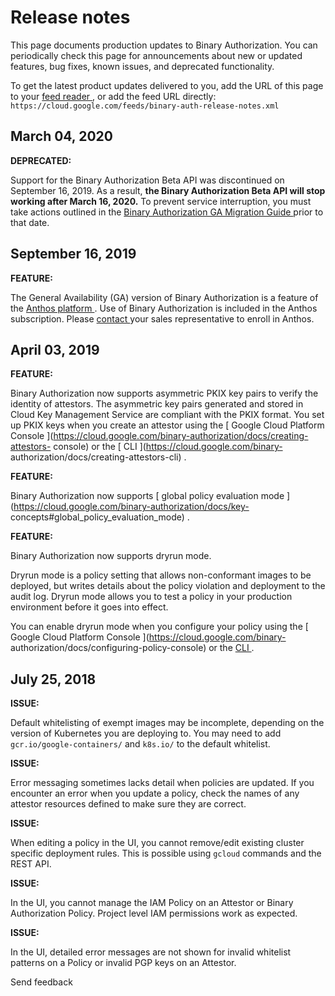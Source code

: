 #  Release notes

This page documents production updates to Binary Authorization. You can
periodically check this page for announcements about new or updated features,
bug fixes, known issues, and deprecated functionality.

To get the latest product updates delivered to you, add the URL of this page
to your [ feed reader
](https://wikipedia.org/wiki/Comparison_of_feed_aggregators) , or add the feed
URL directly: ` https://cloud.google.com/feeds/binary-auth-release-notes.xml `

##  March 04, 2020

**DEPRECATED:**

Support for the Binary Authorization Beta API was discontinued on September
16, 2019. As a result, **the Binary Authorization Beta API will stop working
after March 16, 2020.** To prevent service interruption, you must take actions
outlined in the [ Binary Authorization GA Migration Guide
](https://cloud.google.com/binary-authorization/docs/ga-migration-guide) prior
to that date.

##  September 16, 2019

**FEATURE:**

The General Availability (GA) version of Binary Authorization is a feature of
the [ Anthos platform ](https://cloud.google.com/anthos/) . Use of Binary
Authorization is included in the Anthos subscription. Please [ contact
](https://cloud.google.com/anthos/pricing) your sales representative to enroll
in Anthos.

##  April 03, 2019

**FEATURE:**

Binary Authorization now supports asymmetric PKIX key pairs to verify the
identity of attestors. The asymmetric key pairs generated and stored in Cloud
Key Management Service are compliant with the PKIX format. You set up PKIX
keys when you create an attestor using the [ Google Cloud Platform Console
](https://cloud.google.com/binary-authorization/docs/creating-attestors-
console) or the [ CLI ](https://cloud.google.com/binary-
authorization/docs/creating-attestors-cli) .

**FEATURE:**

Binary Authorization now supports [ global policy evaluation mode
](https://cloud.google.com/binary-authorization/docs/key-
concepts#global_policy_evaluation_mode) .

**FEATURE:**

Binary Authorization now supports dryrun mode.

Dryrun mode is a policy setting that allows non-conformant images to be
deployed, but writes details about the policy violation and deployment to the
audit log. Dryrun mode allows you to test a policy in your production
environment before it goes into effect.

You can enable dryrun mode when you configure your policy using the [ Google
Cloud Platform Console ](https://cloud.google.com/binary-
authorization/docs/configuring-policy-console) or the [ CLI
](https://cloud.google.com/binary-authorization/docs/configuring-policy-cli) .

##  July 25, 2018

**ISSUE:**

Default whitelisting of exempt images may be incomplete, depending on the
version of Kubernetes you are deploying to. You may need to add `
gcr.io/google-containers/ ` and ` k8s.io/ ` to the default whitelist.

**ISSUE:**

Error messaging sometimes lacks detail when policies are updated. If you
encounter an error when you update a policy, check the names of any attestor
resources defined to make sure they are correct.

**ISSUE:**

When editing a policy in the UI, you cannot remove/edit existing cluster
specific deployment rules. This is possible using ` gcloud ` commands and the
REST API.

**ISSUE:**

In the UI, you cannot manage the IAM Policy on an Attestor or Binary
Authorization Policy. Project level IAM permissions work as expected.

**ISSUE:**

In the UI, detailed error messages are not shown for invalid whitelist
patterns on a Policy or invalid PGP keys on an Attestor.

Send feedback

